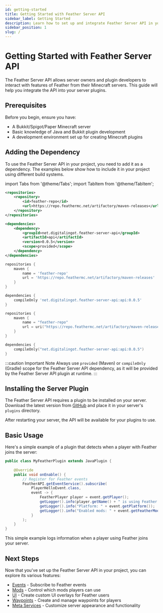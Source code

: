 ```yaml
---
id: getting-started
title: Getting Started with Feather Server API
sidebar_label: Getting Started
description: Learn how to set up and integrate Feather Server API in your Minecraft server plugins.
sidebar_position: 1
slug: /
---
```



# Getting Started with Feather Server API

The Feather Server API allows server owners and plugin developers to interact with features of Feather from their Minecraft servers. This guide will help you integrate the API into your server plugins.

## Prerequisites

Before you begin, ensure you have:

- A Bukkit/Spigot/Paper Minecraft server
- Basic knowledge of Java and Bukkit plugin development
- A development environment set up for creating Minecraft plugins

## Adding the Dependency

To use the Feather Server API in your project, you need to add it as a dependency. The examples below show how to include it in your project using different build systems.

import Tabs from '@theme/Tabs';
import TabItem from '@theme/TabItem';

<Tabs>
  <TabItem value="maven" label="Maven" default>

```xml
<repositories>
    <repository>
        <id>feather-repo</id>
        <url>https://repo.feathermc.net/artifactory/maven-releases</url>
    </repository>
</repositories>

<dependencies>
    <dependency>
        <groupId>net.digitalingot.feather-server-api</groupId>
        <artifactId>api</artifactId>
        <version>0.0.5</version>
        <scope>provided</scope>
    </dependency>
</dependencies>
```

  </TabItem>
  <TabItem value="gradle" label="Gradle (Groovy)">

```groovy
repositories {
    maven {
        name = 'feather-repo'
        url = 'https://repo.feathermc.net/artifactory/maven-releases'
    }
}

dependencies {
    compileOnly 'net.digitalingot.feather-server-api:api:0.0.5'
}
```

  </TabItem>
  <TabItem value="kotlin" label="Gradle (Kotlin DSL)">

```kotlin
repositories {
    maven {
        name = "feather-repo"
        url = uri("https://repo.feathermc.net/artifactory/maven-releases")
    }
}

dependencies {
    compileOnly("net.digitalingot.feather-server-api:api:0.0.5")
}
```

  </TabItem>
</Tabs>

:::caution Important Note
Always use `provided` (Maven) or `compileOnly` (Gradle) scope for the Feather Server API dependency, as it will be provided by the Feather Server API plugin at runtime.
:::

## Installing the Server Plugin

The Feather Server API requires a plugin to be installed on your server. Download the latest version from [GitHub](https://github.com/FeatherMC/feather-server-api/releases) and place it in your server's `plugins` directory.

After restarting your server, the API will be available for your plugins to use.

## Basic Usage

Here's a simple example of a plugin that detects when a player with Feather joins the server:

```java
public class MyFeatherPlugin extends JavaPlugin {
    
    @Override
    public void onEnable() {
        // Register for Feather events
        FeatherAPI.getEventService().subscribe(
            PlayerHelloEvent.class,
            event -> {
                FeatherPlayer player = event.getPlayer();
                getLogger().info(player.getName() + " is using Feather!");
                getLogger().info("Platform: " + event.getPlatform());
                getLogger().info("Enabled mods: " + event.getFeatherMods().size());
            }
        );
    }
}
```

This simple example logs information when a player using Feather joins your server.

## Next Steps

Now that you've set up the Feather Server API in your project, you can explore its various features:

- [Events](./events.md) - Subscribe to Feather events
- [Mods](./mods.md) - Control which mods players can use
- [UI](./ui/overview.md) - Create custom UI overlays for Feather users
- [Waypoints](./waypoints.md) - Create and manage waypoints for players
- [Meta Services](/category/meta) - Customize server appearance and functionality